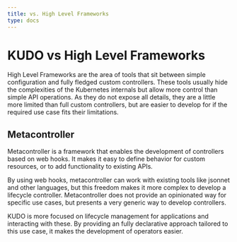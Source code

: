 ```yaml
---
title: vs. High Level Frameworks
type: docs
---
```


# KUDO vs High Level Frameworks
High Level Frameworks are the area of tools that sit between simple configuration and fully fledged custom controllers.
These tools usually hide the complexities of the Kubernetes internals but allow more control than 
simple API operations. As they do not expose all details, they are a little more limited than full custom
controllers, but are easier to develop for if the required use case fits their limitations.

## Metacontroller
Metacontroller is a framework that enables the development of controllers based on web hooks. It makes it easy to
define behavior for custom resources, or to add functionality to existing APIs.

By using web hooks, metacontroller can work with existing tools like jsonnet and other languages, but this 
freedom makes it more complex to develop a lifecycle controller. Metacontroller does not provide
an opinionated way for specific use cases, but presents a very generic way to develop controllers.

KUDO is more focused on lifecycle management for applications and interacting with these. By providing an fully
declarative approach tailored to this use case, it makes the development of operators easier.

